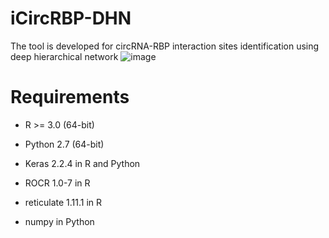 # iCircRBP-DHN
The tool is developed for circRNA-RBP interaction sites identification using deep hierarchical network
![image](https://github.com/houzl3416/iCircRBP-DHN/blob/iCircRBP-DHN/Architecture.png)
# Requirements
- R >= 3.0 (64-bit)

- Python 2.7 (64-bit)

- Keras 2.2.4 in R and Python

- ROCR 1.0-7 in R

- reticulate 1.11.1 in R

- numpy in Python
